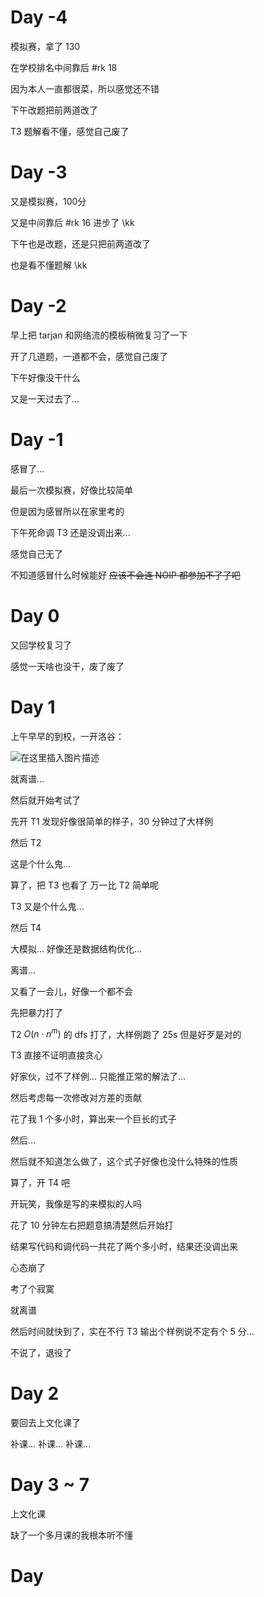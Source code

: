 # Day -4
模拟赛，拿了 130

在学校排名中间靠后 #rk 18

因为本人一直都很菜，所以感觉还不错

下午改题把前两道改了

T3 题解看不懂，感觉自己废了

# Day -3
又是模拟赛，100分

又是中间靠后 #rk 16 进步了 \kk

下午也是改题，还是只把前两道改了

也是看不懂题解 \kk

# Day -2
早上把 tarjan 和网络流的模板稍微复习了一下

开了几道题，一道都不会，感觉自己废了

下午好像没干什么

又是一天过去了...

# Day -1
感冒了...

最后一次模拟赛，好像比较简单

但是因为感冒所以在家里考的

下午死命调 T3 还是没调出来...

感觉自己无了

不知道感冒什么时候能好 ~~应该不会连 NOIP 都参加不了了吧~~

# Day 0
又回学校复习了

感觉一天啥也没干，废了废了

# Day 1
上午早早的到校，一开洛谷：

![在这里插入图片描述](https://img-blog.csdnimg.cn/640862e558614ab1b4873ada2b7b2975.png?x-oss-process=image/watermark,type_ZHJvaWRzYW5zZmFsbGJhY2s,shadow_50,text_Q1NETiBAbEFXVFls,size_17,color_FFFFFF,t_70,g_se,x_16#pic_center)

就离谱...

然后就开始考试了

先开 T1 发现好像很简单的样子，30 分钟过了大样例

然后 T2

这是个什么鬼...

算了，把 T3 也看了 万一比 T2 简单呢

T3 又是个什么鬼...

然后 T4

大模拟... 好像还是数据结构优化...

离谱...

又看了一会儿，好像一个都不会

先把暴力打了

T2 $O(n\cdot n^m)$ 的 dfs 打了，大样例跑了 25s 但是好歹是对的

T3 直接不证明直接贪心

好家伙，过不了样例... 只能推正常的解法了...

然后考虑每一次修改对方差的贡献

花了我 1 个多小时，算出来一个巨长的式子

然后...

然后就不知道怎么做了，这个式子好像也没什么特殊的性质

算了，开 T4 吧

开玩笑，我像是写的来模拟的人吗

花了 10 分钟左右把题意搞清楚然后开始打

结果写代码和调代码一共花了两个多小时，结果还没调出来

心态崩了

考了个寂寞

就离谱

然后时间就快到了，实在不行 T3 输出个样例说不定有个 5 分...

不说了，退役了

# Day 2
要回去上文化课了

补课... 补课... 补课...

# Day 3 ~ 7
上文化课

缺了一个多月课的我根本听不懂

# Day 